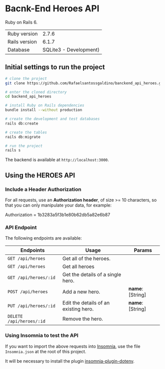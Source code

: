 # Bacnk-End Heroes API

Ruby on Rails 6.

<table>
  <tr>
    <td>Ruby version</td>
    <td>
      2.7.6
    </td>
  </tr>
  <tr>
    <td>Rails version</td>
    <td>
      6.1.7
    </td>
  </tr>
  <tr>
    <td>Database</td>
    <td>
      SQLite3 - Development)
    </td>
  </tr>
</table>

## Initial settings to run the project

```bash
# clone the project
git clone https://github.com/Rafaelsantossgaldino/banckend_api_heroes.git

# enter the cloned directory
cd backend_api_heroes

# install Ruby on Rails dependencies
bundle install --without production

# create the development and test databases
rails db:create

# create the tables
rails db:migrate

# run the project
rails s
```

The backend is available at `http://localhost:3000`.

## Using the HEROES API

### Include a Header Authorization

For all requests, use an **Authorization header**, of size >= 10 characters, so that you can only manipulate your data, for example:

Authorization = 1b3283a5f3b1e80b62db5a82e6b87

### API Endpoint

The following endpoints are available:

| Endpoints                   | Usage                                     | Params             |
| --------------------------- | ----------------------------------------- | ------------------ |
| `GET /api/heroes`           | Get all of the heroes.                    |                    |
| `GET /api/heroes`           | Get all heroes                            |                    |
| `GET /api/heroes/:id`       | Get the details of a single hero.         |                    |
| `POST /api/heroes`          | Add a new hero.                           | **name**: [String] |
| `PUT /api/heroes/:id`       | Edit the details of an existing hero.     | **name**: [String] |
| `DELETE /api/heroes/:id`    | Remove the hero.                          |                    |

### Using Insomnia to test the API

If you want to import the above requests into [Insomnia](https://insomnia.rest/download), use the file `Insomnia.json` at the root of this project.

It will be necessary to install the plugin [insomnia-plugin-dotenv](https://insomnia.rest/plugins/insomnia-plugin-dotenv).


